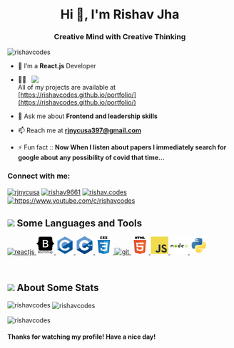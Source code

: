 <h1 align="center">Hi 👋, I'm Rishav Jha</h1>
<h3 align="center">Creative Mind with Creative Thinking</h3>

<p align="left"> <img src="https://komarev.com/ghpvc/?username=rishavcodes&label=Profile%20views&color=0e75b6&style=flat" alt="rishavcodes" /> </p>

- 🌱 I’m a **React.js** Developer

<img src="https://firebasestorage.googleapis.com/v0/b/fir-e1cc4.appspot.com/o/laptops-593296.jpg?alt=media&token=d5244c4a-7119-4ecf-888c-6662be50ee02" width="450" align="right"/>

- 👨‍💻 All of my projects are available at [https://rishavcodes.github.io/portfolio/](https://rishavcodes.github.io/portfolio/)

- 💬 Ask me about **Frontend and leadership skills**

- 📫  Reach me at **rjnycusa397@gmail.com**

- ⚡ Fun fact :: **Now When I listen about papers I immediately search for google about any possibility of covid that time...**

<h3 align="left">Connect with me:</h3><p align="left">
<a href="https://twitter.com/rjnycusa" target="blank"><img align="center" src="https://raw.githubusercontent.com/rahuldkjain/github-profile-readme-generator/master/src/images/icons/Social/twitter.svg" alt="rjnycusa" height="30" width="40" /></a>
<a href="https://linkedin.com/in/rishav9661" target="blank"><img align="center" src="https://raw.githubusercontent.com/rahuldkjain/github-profile-readme-generator/master/src/images/icons/Social/linked-in-alt.svg" alt="rishav9661" height="30" width="40" /></a>
<a href="https://instagram.com/rishav.codes" target="blank"><img align="center" src="https://raw.githubusercontent.com/rahuldkjain/github-profile-readme-generator/master/src/images/icons/Social/instagram.svg" alt="rishav.codes" height="30" width="40" /></a>
<a href="https://www.youtube.com/c/rishavcodes" target="blank"><img align="center" src="https://raw.githubusercontent.com/rahuldkjain/github-profile-readme-generator/master/src/images/icons/Social/youtube.svg" alt="https://www.youtube.com/c/rishavcodes" height="30" width="40" /></a>
</p>

## <img src="https://media2.giphy.com/media/QssGEmpkyEOhBCb7e1/giphy.gif?cid=ecf05e47a0n3gi1bfqntqmob8g9aid1oyj2wr3ds3mg700bl&rid=giphy.gif" width="50px"> Some Languages and Tools
<p align="left"> <a href="https://reactjs.org" target="_blank" rel="noreferrer"> <img src="https://styles.redditmedia.com/t5_2su6s/styles/communityIcon_4g1uo0kd87c61.png?width=256&s=3f7493995143d3cf40b1fedc582607cea194b579" alt="reactjs" width="40" height="40"/> </a> <a href="https://getbootstrap.com" target="_blank" rel="noreferrer"> <img src="https://raw.githubusercontent.com/devicons/devicon/master/icons/bootstrap/bootstrap-plain-wordmark.svg" alt="bootstrap" width="40" height="40"/> </a> <a href="https://www.cprogramming.com/" target="_blank" rel="noreferrer"> <img src="https://raw.githubusercontent.com/devicons/devicon/master/icons/c/c-original.svg" alt="c" width="40" height="40"/> </a> <a href="https://www.w3schools.com/cpp/" target="_blank" rel="noreferrer"> <img src="https://raw.githubusercontent.com/devicons/devicon/master/icons/cplusplus/cplusplus-original.svg" alt="cplusplus" width="40" height="40"/> </a> <a href="https://www.w3schools.com/css/" target="_blank" rel="noreferrer"> <img src="https://raw.githubusercontent.com/devicons/devicon/master/icons/css3/css3-original-wordmark.svg" alt="css3" width="40" height="40"/> </a> <a href="https://git-scm.com/" target="_blank" rel="noreferrer"> <img src="https://www.vectorlogo.zone/logos/git-scm/git-scm-icon.svg" alt="git" width="40" height="40"/> </a> <a href="https://www.w3.org/html/" target="_blank" rel="noreferrer"> <img src="https://raw.githubusercontent.com/devicons/devicon/master/icons/html5/html5-original-wordmark.svg" alt="html5" width="40" height="40"/> </a> <a href="https://developer.mozilla.org/en-US/docs/Web/JavaScript" target="_blank" rel="noreferrer"> <img src="https://raw.githubusercontent.com/devicons/devicon/master/icons/javascript/javascript-original.svg" alt="javascript" width="40" height="40"/> </a> <a href="https://nodejs.org" target="_blank" rel="noreferrer"> <img src="https://raw.githubusercontent.com/devicons/devicon/master/icons/nodejs/nodejs-original-wordmark.svg" alt="nodejs" width="40" height="40"/> </a><a href="https://www.python.org" target="_blank" rel="noreferrer"> <img src="https://raw.githubusercontent.com/devicons/devicon/master/icons/python/python-original.svg" alt="python" width="40" height="40"/> </a> </p>

<br>

## <img src="https://media0.giphy.com/media/cNZqrH5IzOG0xrlWks/giphy.gif?cid=ecf05e47map255q427en9uprqc1sb0unjq5k4fnqg5pmhhs4&rid=giphy.gif&ct=s" width="50px"> About Some Stats

<p><img align="left" src="https://github-readme-stats.vercel.app/api/top-langs?username=rishavcodes&show_icons=true&theme=dark&background=0d1117&locale=en&&text_color=ffffff&&layout=compact" alt="rishavcodes" /></p>



<p>&nbsp;<img align="center" src="https://github-readme-stats.vercel.app/api?username=rishavcodes&theme=dark&background=0d1117&show_icons=true&locale=en" alt="rishavcodes" /></p>

<p><img align="center" src="https://github-readme-streak-stats.herokuapp.com/?user=rishavcodes&theme=dark" alt="rishavcodes" /></p>

 #### Thanks for watching my profile! Have a nice day!
